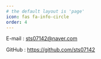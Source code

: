 ```yaml
---
# the default layout is 'page'
icon: fas fa-info-circle
order: 4
---
```


E-mail : sts07142@naver.com

GitHub : https://github.com/sts07142